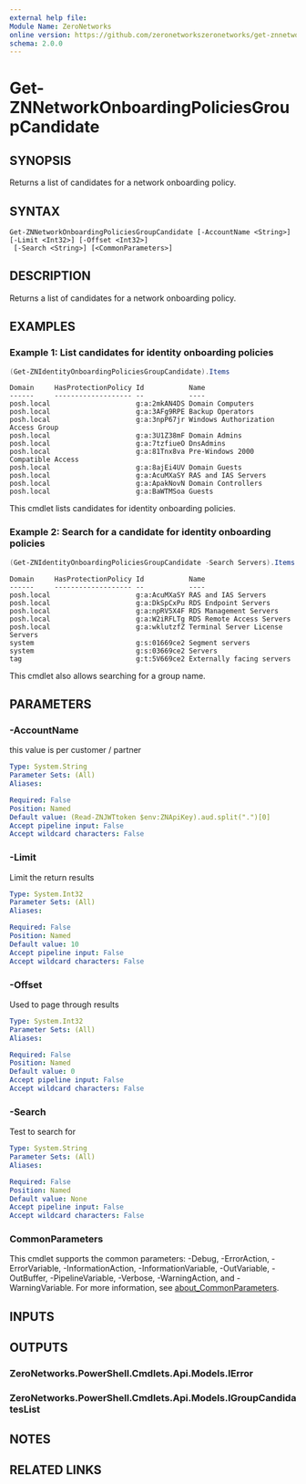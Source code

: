 ```yaml
---
external help file:
Module Name: ZeroNetworks
online version: https://github.com/zeronetworkszeronetworks/get-znnetworkonboardingpoliciesgroupcandidate
schema: 2.0.0
---
```


# Get-ZNNetworkOnboardingPoliciesGroupCandidate

## SYNOPSIS
Returns a list of candidates for a network onboarding policy.

## SYNTAX

```
Get-ZNNetworkOnboardingPoliciesGroupCandidate [-AccountName <String>] [-Limit <Int32>] [-Offset <Int32>]
 [-Search <String>] [<CommonParameters>]
```

## DESCRIPTION
Returns a list of candidates for a network onboarding policy.

## EXAMPLES

### Example 1: List candidates for identity onboarding policies
```powershell
(Get-ZNIdentityOnboardingPoliciesGroupCandidate).Items
```

```output
Domain     HasProtectionPolicy Id           Name
------     ------------------- --           ----
posh.local                     g:a:2mkAN4DS Domain Computers
posh.local                     g:a:3AFg9RPE Backup Operators
posh.local                     g:a:3npP67jr Windows Authorization Access Group
posh.local                     g:a:3U1Z38mF Domain Admins
posh.local                     g:a:7tzfiueO DnsAdmins
posh.local                     g:a:81Tnx8va Pre-Windows 2000 Compatible Access
posh.local                     g:a:8ajEi4UV Domain Guests
posh.local                     g:a:AcuMXaSY RAS and IAS Servers
posh.local                     g:a:ApakNovN Domain Controllers
posh.local                     g:a:BaWTMSoa Guests
```

This cmdlet lists candidates for identity onboarding policies.

### Example 2: Search for a candidate for identity onboarding policies
```powershell
(Get-ZNIdentityOnboardingPoliciesGroupCandidate -Search Servers).Items
```

```output
Domain     HasProtectionPolicy Id           Name
------     ------------------- --           ----
posh.local                     g:a:AcuMXaSY RAS and IAS Servers
posh.local                     g:a:DkSpCxPu RDS Endpoint Servers
posh.local                     g:a:npRV5X4F RDS Management Servers
posh.local                     g:a:W2iRFLTg RDS Remote Access Servers
posh.local                     g:a:wklutzfZ Terminal Server License Servers
system                         g:s:01669ce2 Segment servers
system                         g:s:03669ce2 Servers
tag                            g:t:5V669ce2 Externally facing servers
```

This cmdlet also allows searching for a group name.

## PARAMETERS

### -AccountName
this value is per customer / partner

```yaml
Type: System.String
Parameter Sets: (All)
Aliases:

Required: False
Position: Named
Default value: (Read-ZNJWTtoken $env:ZNApiKey).aud.split(".")[0]
Accept pipeline input: False
Accept wildcard characters: False
```

### -Limit
Limit the return results

```yaml
Type: System.Int32
Parameter Sets: (All)
Aliases:

Required: False
Position: Named
Default value: 10
Accept pipeline input: False
Accept wildcard characters: False
```

### -Offset
Used to page through results

```yaml
Type: System.Int32
Parameter Sets: (All)
Aliases:

Required: False
Position: Named
Default value: 0
Accept pipeline input: False
Accept wildcard characters: False
```

### -Search
Test to search for

```yaml
Type: System.String
Parameter Sets: (All)
Aliases:

Required: False
Position: Named
Default value: None
Accept pipeline input: False
Accept wildcard characters: False
```

### CommonParameters
This cmdlet supports the common parameters: -Debug, -ErrorAction, -ErrorVariable, -InformationAction, -InformationVariable, -OutVariable, -OutBuffer, -PipelineVariable, -Verbose, -WarningAction, and -WarningVariable. For more information, see [about_CommonParameters](http://go.microsoft.com/fwlink/?LinkID=113216).

## INPUTS

## OUTPUTS

### ZeroNetworks.PowerShell.Cmdlets.Api.Models.IError

### ZeroNetworks.PowerShell.Cmdlets.Api.Models.IGroupCandidatesList

## NOTES

## RELATED LINKS

